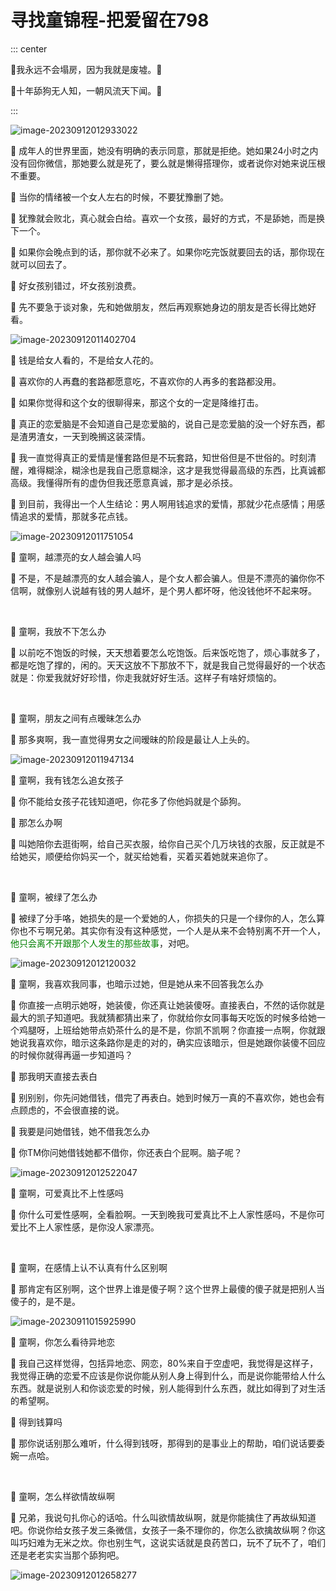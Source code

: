 # 寻找童锦程-把爱留在798

::: center

🔶我永远不会塌房，因为我就是废墟。🔶

🔶十年舔狗无人知，一朝风流天下闻。🔶

:::

![image-20230912012933022](https://sangxin-tian.oss-cn-nanjing.aliyuncs.com/image/image-20230912012933022.png)

💚 成年人的世界里面，她没有明确的表示同意，那就是拒绝。她如果24小时之内没有回你微信，那她要么就是死了，要么就是懒得搭理你，或者说你对她来说压根不重要。

💚 当你的情绪被一个女人左右的时候，不要犹豫删了她。

💚 犹豫就会败北，真心就会白给。喜欢一个女孩，最好的方式，不是舔她，而是换下一个。

💚 如果你会晚点到的话，那你就不必来了。如果你吃完饭就要回去的话，那你现在就可以回去了。

💚 好女孩别错过，坏女孩别浪费。

💚 先不要急于谈对象，先和她做朋友，然后再观察她身边的朋友是否长得比她好看。

![image-20230912011402704](https://sangxin-tian.oss-cn-nanjing.aliyuncs.com/image/image-20230912011402704.png)

💚 钱是给女人看的，不是给女人花的。

💚 喜欢你的人再蠢的套路都愿意吃，不喜欢你的人再多的套路都没用。

💚 如果你觉得和这个女的很聊得来，那这个女的一定是降维打击。

💚 真正的恋爱脑是不会知道自己是恋爱脑的，说自己是恋爱脑的没一个好东西，都是渣男渣女，一天到晚搁这装深情。

💚 我一直觉得真正的爱情是懂套路但是不玩套路，知世俗但是不世俗的。时刻清醒，难得糊涂，糊涂也是我自己愿意糊涂，这才是我觉得最高级的东西，比真诚都高级。我懂得所有的虚伪但我还愿意真诚，那才是必杀技。

💚 到目前，我得出一个人生结论：男人啊用钱追求的爱情，那就少花点感情；用感情追求的爱情，那就多花点钱。

![image-20230912011751054](https://sangxin-tian.oss-cn-nanjing.aliyuncs.com/image/image-20230912011751054.png)

💭 童啊，越漂亮的女人越会骗人吗

💚 不是，不是越漂亮的女人越会骗人，是个女人都会骗人。但是不漂亮的骗你你不信啊，就像别人说越有钱的男人越坏，是个男人都坏呀，他没钱他坏不起来呀。

<br>

💭 童啊，我放不下怎么办

💚 以前吃不饱饭的时候，天天想着要怎么吃饱饭。后来饭吃饱了，烦心事就多了，都是吃饱了撑的，闲的。天天这放不下那放不下，就是我自己觉得最好的一个状态就是：你爱我就好好珍惜，你走我就好好生活。这样子有啥好烦恼的。

<br>

💭 童啊，朋友之间有点暧昧怎么办

💚 那多爽啊，我一直觉得男女之间暧昧的阶段是最让人上头的。

![image-20230912011947134](https://sangxin-tian.oss-cn-nanjing.aliyuncs.com/image/image-20230912011947134.png)

💭 童啊，我有钱怎么追女孩子

💚 你不能给女孩子花钱知道吧，你花多了你他妈就是个舔狗。

💭 那怎么办啊

💚 叫她陪你去逛街啊，给自己买衣服，给你自己买个几万块钱的衣服，反正就是不给她买，顺便给你妈买一个，就买给她看，买着买着她就来追你了。

<br>

💭 童啊，被绿了怎么办

💚 被绿了分手咯，她损失的是一个爱她的人，你损失的只是一个绿你的人，怎么算你也不亏啊兄弟。其实你有没有这种感觉，一个人是从来不会特别离不开一个人，<font color='green'>他只会离不开跟那个人发生的那些故事</font>，对吧。

![image-20230912012120032](https://sangxin-tian.oss-cn-nanjing.aliyuncs.com/image/image-20230912012120032.png)

💭 童啊，我喜欢我同事，也暗示过她，但是她从来不回答我怎么办

💚 你直接一点明示她呀，她装傻，你还真让她装傻呀。直接表白，不然的话你就是最大的凯子知道吧。我就猜都猜出来了，你就给你女同事每天吃饭的时候多给她一个鸡腿呀，上班给她带点奶茶什么的是不是，你凯不凯啊？你直接一点啊，你就跟她说我喜欢你，暗示这条路你是走的对的，确实应该暗示，但是她跟你装傻不回应的时候你就得再逼一步知道吗？

💭 那我明天直接去表白

💚 别别别，你先问她借钱，借完了再表白。她到时候万一真的不喜欢你，她也会有点顾虑的，不会很直接的说。

💭 我要是问她借钱，她不借我怎么办

💚 你TM你问她借钱她都不借你，你还表白个屁啊。脑子呢？

![image-20230912012522047](https://sangxin-tian.oss-cn-nanjing.aliyuncs.com/image/image-20230912012522047.png)


💭 童啊，可爱真比不上性感吗

💚 你什么可爱性感啊，全看脸啊。一天到晚我可爱真比不上人家性感吗，不是你可爱比不上人家性感，是你没人家漂亮。

<br>

💭 童啊，在感情上认不认真有什么区别啊

💚 那肯定有区别啊，这个世界上谁是傻子啊？这个世界上最傻的傻子就是把别人当傻子的，是不是。

![image-20230911015925990](https://sangxin-tian.oss-cn-nanjing.aliyuncs.com/image/image-20230911015925990-1694453388386-1.png)

💭 童啊，你怎么看待异地恋

💚 我自己这样觉得，包括异地恋、网恋，80%来自于空虚吧，我觉得是这样子，我觉得正确的恋爱不应该是你说你能从别人身上得到什么，而是说你能带给人什么东西。就是说别人和你谈恋爱的时候，别人能得到什么东西，就比如得到了对生活的希望啊。

💭 得到钱算吗

💚 那你说话别那么难听，什么得到钱呀，那得到的是事业上的帮助，咱们说话要委婉一点哈。

<br>

💭 童啊，怎么样欲情故纵啊

💚 兄弟，我说句扎你心的话哈。什么叫欲情故纵啊，就是你能擒住了再故纵知道吧。你说你给女孩子发三条微信，女孩子一条不理你的，你怎么欲擒故纵啊？你这叫巧妇难为无米之炊。你也别生气，这说实话就是良药苦口，玩不了玩不了，咱们还是老老实实当那个舔狗吧。

![image-20230912012658277](https://sangxin-tian.oss-cn-nanjing.aliyuncs.com/image/image-20230912012658277.png)

